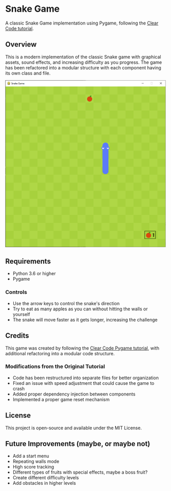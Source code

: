 # Snake Game

A classic Snake Game implementation using Pygame, following the [Clear Code tutorial](https://www.youtube.com/watch?v=QFvqStqPCRU).

## Overview

This is a modern implementation of the classic Snake game with graphical assets, sound effects, and increasing difficulty as you progress. The game has been refactored into a modular structure with each component having its own class and file.

![Snake Game Screenshot](assets/screenshots/gui.png)

## Requirements

- Python 3.6 or higher
- Pygame

### Controls
- Use the arrow keys to control the snake's direction
- Try to eat as many apples as you can without hitting the walls or yourself
- The snake will move faster as it gets longer, increasing the challenge

## Credits

This game was created by following the [Clear Code Pygame tutorial](https://www.youtube.com/watch?v=QFvqStqPCRU&t=1818s), with additional refactoring into a modular code structure.

### Modifications from the Original Tutorial

- Code has been restructured into separate files for better organization
- Fixed an issue with speed adjustment that could cause the game to crash
- Added proper dependency injection between components
- Implemented a proper game reset mechanism

## License

This project is open-source and available under the MIT License.

## Future Improvements (maybe, or maybe not)

- Add a start menu
- Repeating walls mode
- High score tracking
- Different types of fruits with special effects, maybe a boss fruit?
- Create different difficulty levels
- Add obstacles in higher levels